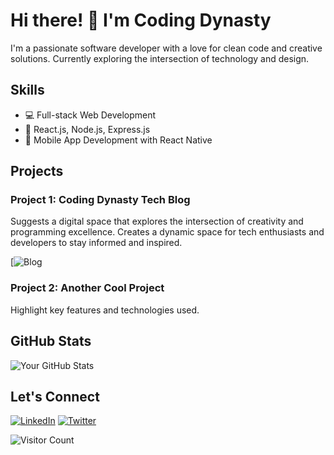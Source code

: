 <!-- Header -->
# Hi there! 👋 I'm Coding Dynasty

<!-- Introduction -->
I'm a passionate software developer with a love for clean code and creative solutions. Currently exploring the intersection of technology and design.

<!-- Skills -->
## Skills
- 💻 Full-stack Web Development
- 🚀 React.js, Node.js, Express.js
- 📱 Mobile App Development with React Native

<!-- Projects -->
## Projects
### Project 1: Coding Dynasty Tech Blog
Suggests a digital space that explores the intersection of creativity and programming excellence. Creates a dynamic space for tech enthusiasts and developers to stay informed and inspired.

[![Blog](https://coding-dynasty.xyz)

### Project 2: Another Cool Project
Highlight key features and technologies used.

<!-- GitHub Stats -->
## GitHub Stats
![Your GitHub Stats](https://github-readme-stats.vercel.app/api?username=yourusername&show_icons=true&count_private=true&hide=prs,issues&theme=radical)

<!-- Social Media Links -->
## Let's Connect
[![LinkedIn](https://img.shields.io/badge/LinkedIn-YourName-blue)](https://www.linkedin.com/in/yourname/)
[![Twitter](https://img.shields.io/badge/Twitter-@yourusername-blue)](https://twitter.com/yourusername)

<!-- Footer -->
![Visitor Count](https://visitor-badge.glitch.me/badge?page_id=yourusername.yourusername)
